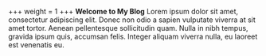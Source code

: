 +++
weight = 1
+++
__Welcome to My Blog__
Lorem ipsum dolor sit amet, consectetur adipiscing elit. Donec non odio a sapien vulputate viverra at sit amet tortor. Aenean pellentesque sollicitudin quam. Nulla in nibh tempus, gravida ipsum quis, accumsan felis. Integer aliquam viverra nulla, eu laoreet est venenatis eu.